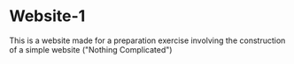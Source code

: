 # Website-1
This is a website made for a preparation exercise involving the construction of a simple website
("Nothing Complicated")
